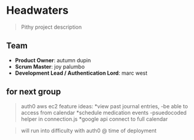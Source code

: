 # Headwaters

> Pithy project description

## Team

  - __Product Owner__: autumn dupin
  - __Scrum Master__: joy palumbo
  - __Development Lead / Authentication Lord__: marc west
  
## for next group
> auth0
> aws ec2
> feature ideas:
  *view past journal entries, 
    -be able to access from calendar
  *schedule medication events
    -psuedocoded helper in connection.js
  *google api connect to full calendar
  
> will run into difficulty with auth0 @ time of deployment
  
